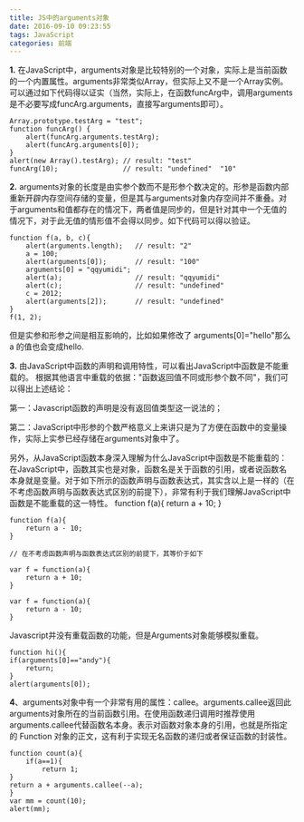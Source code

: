 ```yaml
---
title: JS中的arguments对象
date: 2016-09-10 09:23:55
tags: JavaScript
categories: 前端
---
```


**1.** 在JavaScript中，arguments对象是比较特别的一个对象，实际上是当前函数的一个内置属性。arguments非常类似Array，但实际上又不是一个Array实例。可以通过如下代码得以证实（当然，实际上，在函数funcArg中，调用arguments是不必要写成funcArg.arguments，直接写arguments即可）。

	Array.prototype.testArg = "test";
	function funcArg() {
		alert(funcArg.arguments.testArg);  
		alert(funcArg.arguments[0]);
	}
	alert(new Array().testArg); // result: "test"
	funcArg(10);                // result: "undefined"  "10"

**2.** arguments对象的长度是由实参个数而不是形参个数决定的。形参是函数内部重新开辟内存空间存储的变量，但是其与arguments对象内存空间并不重叠。对于arguments和值都存在的情况下，两者值是同步的，但是针对其中一个无值的情况下，对于此无值的情形值不会得以同步。如下代码可以得以验证。

	function f(a, b, c){
		alert(arguments.length);   // result: "2"
   		a = 100;
    	alert(arguments[0]);       // result: "100"
    	arguments[0] = "qqyumidi";
    	alert(a);                  // result: "qqyumidi"
    	alert(c);                  // result: "undefined"
    	c = 2012;
    	alert(arguments[2]);       // result: "undefined"
	}
	f(1, 2);

但是实参和形参之间是相互影响的，比如如果修改了 arguments[0]="hello"那么a 的值也会变成hello.

**3.** 由JavaScript中函数的声明和调用特性，可以看出JavaScript中函数是不能重载的。
根据其他语言中重载的依据："函数返回值不同或形参个数不同"，我们可以得出上述结论：

第一：Javascript函数的声明是没有返回值类型这一说法的；

第二：JavaScript中形参的个数严格意义上来讲只是为了方便在函数中的变量操作，实际上实参已经存储在arguments对象中了。

另外，从JavaScript函数本身深入理解为什么JavaScript中函数是不能重载的：在JavaScript中，函数其实也是对象，函数名是关于函数的引用，或者说函数名本身就是变量。对于如下所示的函数声明与函数表达式，其实含以上是一样的（在不考虑函数声明与函数表达式区别的前提下），非常有利于我们理解JavaScript中函数是不能重载的这一特性。
	function f(a){
    	return a + 10;
	}

	function f(a){
		return a - 10;
	}
	
	// 在不考虑函数声明与函数表达式区别的前提下，其等价于如下
	
	var f = function(a){
   		return a + 10;
	}

	var f = function(a){
   		return a - 10;
	}
Javascript并没有重载函数的功能，但是Arguments对象能够模拟重载。

	function hi(){
	if(arguments[0]=="andy"){
	 	return;
	}
	alert(arguments[0]);

**4**、arguments对象中有一个非常有用的属性：callee。arguments.callee返回此arguments对象所在的当前函数引用。在使用函数递归调用时推荐使用arguments.callee代替函数名本身。表示对函数对象本身的引用，也就是所指定的 Function 对象的正文，这有利于实现无名函数的递归或者保证函数的封装性。

	function count(a){
   		if(a==1){
        	return 1;
    } 
    return a + arguments.callee(--a);
	}
	var mm = count(10);
	alert(mm);